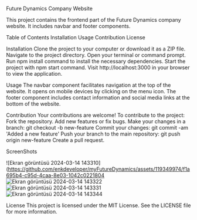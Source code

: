 Future Dynamics Company Website

This project contains the frontend part of the Future Dynamics company website. It includes navbar and footer components.

Table of Contents
Installation
Usage
Contribution
License


Installation
Clone the project to your computer or download it as a ZIP file.
Navigate to the project directory.
Open your terminal or command prompt.
Run npm install command to install the necessary dependencies.
Start the project with npm start command.
Visit http://localhost:3000 in your browser to view the application.


Usage
The navbar component facilitates navigation at the top of the website. It opens on mobile devices by clicking on the menu icon.
The footer component includes contact information and social media links at the bottom of the website.


Contribution
Your contributions are welcome! To contribute to the project:
Fork the repository.
Add new features or fix bugs.
Make your changes in a branch: git checkout -b new-feature
Commit your changes: git commit -am 'Added a new feature'
Push your branch to the main repository: git push origin new-feature
Create a pull request.


ScreenShots

![Ekran görüntüsü 2024-03-14 143310](https://github.com/enkdeveloper/myFutureDynamics/assets/119349974/f1a695b4-c95d-4caa-8e03-1042c0221804
![Ekran görüntüsü 2024-03-14 143322](https://github.com/enkdeveloper/myFutureDynamics/assets/119349974/ab52d84a-5db8-4800-93aa-83177fd1c3af)
![Ekran görüntüsü 2024-03-14 143331](https://github.com/enkdeveloper/myFutureDynamics/assets/119349974/bf24d092-69bd-4637-8143-e399fa412470)
![Ekran görüntüsü 2024-03-14 143344](https://github.com/enkdeveloper/myFutureDynamics/assets/119349974/d417844c-967c-4160-a5c1-2b73192b912a)



License
This project is licensed under the MIT License. See the LICENSE file for more information.
